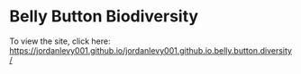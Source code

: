 # Belly Button Biodiversity

To view the site, click here: https://jordanlevy001.github.io/jordanlevy001.github.io.belly.button.diversity/
